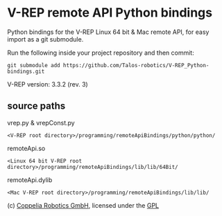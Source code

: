 V-REP remote API Python bindings
===

Python bindings for the V-REP Linux 64 bit & Mac remote API, for easy import as a git submodule.


Run the following inside your project repository and then commit:
```
git submodule add https://github.com/Talos-robotics/V-REP_Python-bindings.git
```

V-REP version: 3.3.2 (rev. 3)

source paths
---
vrep.py & vrepConst.py
```
<V-REP root directory>/programming/remoteApiBindings/python/python/
```

remoteApi.so
```
<Linux 64 bit V-REP root directory>/programming/remoteApiBindings/lib/lib/64Bit/
```

remoteApi.dylib
```
<Mac V-REP root directory>/programming/remoteApiBindings/lib/lib/
```

(c) [Coppelia Robotics GmbH](http://www.coppeliarobotics.com/), licensed under the [GPL](GPL.txt)
